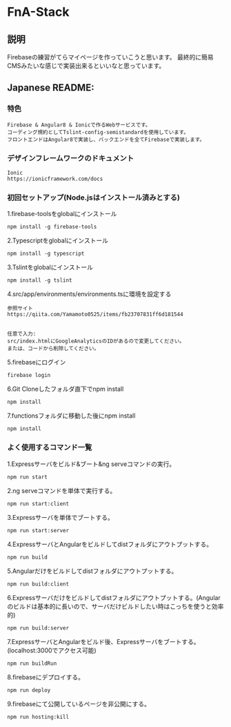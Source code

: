 # FnA-Stack

## 説明
 Firebaseの練習がてらマイページを作っていこうと思います。
 最終的に簡易CMSみたいな感じで実装出来るといいなと思っています。

## Japanese README:
### 特色
    Firebase & Angular8 & Ionicで作るWebサービスです。
    コーディング規約としてTslint-config-semistandardを使用しています。
    フロントエンドはAngular8で実装し、バックエンドを全てFirebaseで実装します。

### デザインフレームワークのドキュメント
    Ionic
    https://ionicframework.com/docs
    
### 初回セットアップ(Node.jsはインストール済みとする)
1.firebase-toolsをglobalにインストール
 
    npm install -g firebase-tools

2.Typescriptをglobalにインストール

    npm install -g typescript

3.Tslintをglobalにインストール

    npm install -g tslint

4.src/app/environments/environments.tsに環境を設定する

    参照サイト
    https://qiita.com/Yamamoto0525/items/fb23707831ff6d181544

    
    任意で入力:
    src/index.htmlにGoogleAnalyticsのIDがあるので変更してください。
    または、コードから削除してください。
    

5.firebaseにログイン

    firebase login

6.Git Cloneしたフォルダ直下でnpm install

    npm install

7.functionsフォルダに移動した後にnpm install

    npm install

    
### よく使用するコマンド一覧
1.Expressサーバをビルド&ブート&ng serveコマンドの実行。

    npm run start
    
2.ng serveコマンドを単体で実行する。

    npm run start:client
    
3.Expressサーバを単体でブートする。
    
    npm run start:server
    
4.ExpressサーバとAngularをビルドしてdistフォルダにアウトプットする。
    
    npm run build
  
5.Angularだけをビルドしてdistフォルダにアウトプットする。
    
    npm run build:client    
      
6.Expressサーバだけをビルドしてdistフォルダにアウトプットする。(Angularのビルドは基本的に長いので、サーバだけビルドしたい時はこっちを使うと効率的)
     
    npm run build:server
    
7.ExpressサーバとAngularをビルド後、Expressサーバをブートする。(localhost:3000でアクセス可能)
    
    npm run buildRun
  
8.firebaseにデプロイする。
    
    npm run deploy

9.firebaseにて公開しているページを非公開にする。
    
    npm run hosting:kill
  

  
